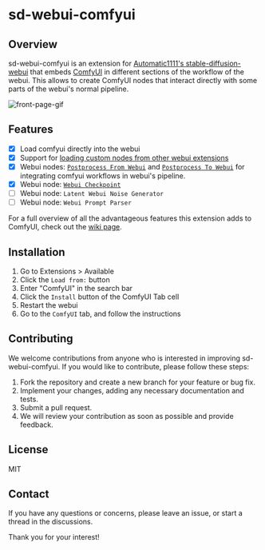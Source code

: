 # sd-webui-comfyui
## Overview
sd-webui-comfyui is an extension for [Automatic1111's stable-diffusion-webui](https://github.com/AUTOMATIC1111/stable-diffusion-webui) that embeds [ComfyUI](https://github.com/comfyanonymous/ComfyUI) in different sections of the workflow of the webui. This allows to create ComfyUI nodes that interact directly with some parts of the webui's normal pipeline.

![front-page-gif](/resources/front-page.gif)

## Features
- [x] Load comfyui directly into the webui
- [x] Support for [loading custom nodes from other webui extensions](https://github.com/ModelSurge/sd-webui-comfyui/wiki/Developing-custom-nodes-from-webui-extensions)
- [x] Webui nodes: [`Postprocess From Webui`](https://github.com/ModelSurge/sd-webui-comfyui/wiki/Webui-Nodes) and [`Postprocess To Webui`](https://github.com/ModelSurge/sd-webui-comfyui/wiki/Webui-Nodes) for integrating comfyui workflows in webui's pipeline. 
- [x] Webui node: [`Webui Checkpoint`](https://github.com/ModelSurge/sd-webui-comfyui/wiki/Webui-Nodes)
- [ ] Webui node: `Latent Webui Noise Generator`
- [ ] Webui node: `Webui Prompt Parser`

For a full overview of all the advantageous features this extension adds to ComfyUI, check out the [wiki page](https://github.com/ModelSurge/sd-webui-comfyui/wiki). 

## Installation
1) Go to Extensions > Available
2) Click the `Load from:` button
3) Enter "ComfyUI" in the search bar
4) Click the `Install` button of the ComfyUI Tab cell
5) Restart the webui
6) Go to the `ComfyUI` tab, and follow the instructions

## Contributing
We welcome contributions from anyone who is interested in improving sd-webui-comfyui. If you would like to contribute, please follow these steps:

1) Fork the repository and create a new branch for your feature or bug fix.
2) Implement your changes, adding any necessary documentation and tests.
3) Submit a pull request.
4) We will review your contribution as soon as possible and provide feedback.

## License
MIT

## Contact
If you have any questions or concerns, please leave an issue, or start a thread in the discussions.

Thank you for your interest!
